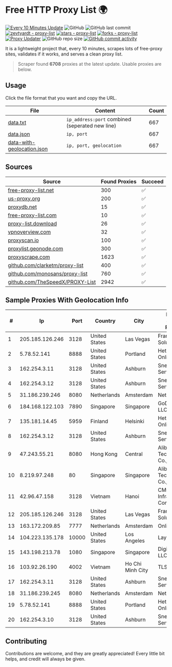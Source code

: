 
# Free HTTP Proxy List 🌍

[![Every 10 Minutes Update](https://github.com/mertguvencli/http-proxy-list/actions/workflows/main.yml/badge.svg?branch=main)](https://github.com/mertguvencli/http-proxy-list/actions/workflows/main.yml)
![GitHub](https://img.shields.io/github/license/mertguvencli/http-proxy-list)
![GitHub last commit](https://img.shields.io/github/last-commit/mertguvencli/http-proxy-list)
[![zevtyardt - proxy-list](https://img.shields.io/static/v1?label=zevtyardt&message=proxy-list&color=blue&logo=github)](https://github.com/zevtyardt/proxy-list "Go to GitHub repo")
[![stars - proxy-list](https://img.shields.io/github/stars/zevtyardt/proxy-list?style=social)](https://github.com/zevtyardt/proxy-list)
[![forks - proxy-list](https://img.shields.io/github/forks/zevtyardt/proxy-list?style=social)](https://github.com/zevtyardt/proxy-list)
[![Proxy Updater](https://github.com/zevtyardt/proxy-list/workflows/Proxy%20Updater/badge.svg)](https://github.com/zevtyardt/proxy-list/actions?query=workflow:"Proxy+Updater")
![GitHub repo size](https://img.shields.io/github/repo-size/zevtyardt/proxy-list)
[![GitHub commit activity](https://img.shields.io/github/commit-activity/m/zevtyardt/proxy-list?logo=commits)](https://github.com/zevtyardt/proxy-list/commits/main)

It is a lightweight project that, every 10 minutes, scrapes lots of free-proxy sites, validates if it works, and serves a clean proxy list.

> Scraper found **6708** proxies at the latest update. Usable proxies are below.

## Usage

Click the file format that you want and copy the URL.

|File|Content|Count|
|----|-------|-----|
|[data.txt](https://raw.githubusercontent.com/mertguvencli/http-proxy-list/main/proxy-list/data.txt)|`ip_address:port` combined (seperated new line)|667|
|[data.json](https://raw.githubusercontent.com/mertguvencli/http-proxy-list/main/proxy-list/data.json)|`ip, port`|667|
|[data-with-geolocation.json](https://raw.githubusercontent.com/mertguvencli/http-proxy-list/main/proxy-list/data-with-geolocation.json)|`ip, port, geolocation`|667|

## Sources

|Source|Found Proxies|Succeed|
|------|-------------|-------|
|[free-proxy-list.net](https://free-proxy-list.net)|300|✅|
|[us-proxy.org](https://www.us-proxy.org)|200|✅|
|[proxydb.net](http://proxydb.net)|15|✅|
|[free-proxy-list.com](https://free-proxy-list.com/?page=&port=&type%5B%5D=http&type%5B%5D=https&up_time=0&search=Search)|10|✅|
|[proxy-list.download](https://www.proxy-list.download/HTTP)|26|✅|
|[vpnoverview.com](https://vpnoverview.com/privacy/anonymous-browsing/free-proxy-servers)|32|✅|
|[proxyscan.io](https://www.proxyscan.io)|100|✅|
|[proxylist.geonode.com](https://proxylist.geonode.com/api/proxy-list?limit=300&page=1&sort_by=lastChecked&sort_type=desc&protocols=http,https)|300|✅|
|[proxyscrape.com](https://api.proxyscrape.com/v2/?request=displayproxies&protocol=http&timeout=10000&country=all&ssl=all&anonymity=all)|1623|✅|
|[github.com/clarketm/proxy-list](https://raw.githubusercontent.com/clarketm/proxy-list/master/proxy-list-raw.txt)|400|✅|
|[github.com/monosans/proxy-list](https://raw.githubusercontent.com/monosans/proxy-list/main/proxies/http.txt)|760|✅|
|[github.com/TheSpeedX/PROXY-List](https://raw.githubusercontent.com/TheSpeedX/PROXY-List/master/http.txt)|2942|✅|


## Sample Proxies With Geolocation Info

|#|Ip|Port|Country|City|Internet Service Provider|
|-|--|----|-------|----|-------------------------|
|1|205.185.126.246|3128|United States|Las Vegas|FranTech Solutions|
|2|5.78.52.141|8888|United States|Portland|Hetzner Online GmbH|
|3|162.254.3.11|3128|United States|Ashburn|Sneaker Server|
|4|162.254.3.12|3128|United States|Ashburn|Sneaker Server|
|5|31.186.239.246|8080|Netherlands|Amsterdam|NetSkope Inc|
|6|184.168.122.103|7890|Singapore|Singapore|GoDaddy.com, LLC|
|7|135.181.14.45|5959|Finland|Helsinki|Hetzner Online GmbH|
|8|162.254.3.12|3128|United States|Ashburn|Sneaker Server|
|9|47.243.55.21|8080|Hong Kong|Central|Alibaba (US) Technology Co., Ltd.|
|10|8.219.97.248|80|Singapore|Singapore|Alibaba (US) Technology Co., Ltd.|
|11|42.96.47.158|3128|Vietnam|Hanoi|CMC Telecom Infrastructure Company|
|12|205.185.126.246|3128|United States|Las Vegas|FranTech Solutions|
|13|163.172.209.85|7777|Netherlands|Amsterdam|Online SAS NL|
|14|104.223.135.178|10000|United States|Los Angeles|LayerHost|
|15|143.198.213.78|1080|Singapore|Singapore|DigitalOcean, LLC|
|16|103.92.26.190|4002|Vietnam|Ho Chi Minh City|TLSOFT|
|17|162.254.3.11|3128|United States|Ashburn|Sneaker Server|
|18|31.186.239.245|8080|Netherlands|Amsterdam|NetSkope Inc|
|19|5.78.52.141|8888|United States|Portland|Hetzner Online GmbH|
|20|162.254.3.10|3128|United States|Ashburn|Sneaker Server|



## Contributing

Contributions are welcome, and they are greatly appreciated! Every
little bit helps, and credit will always be given.

